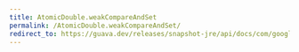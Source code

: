 ```yaml
---
title: AtomicDouble.weakCompareAndSet
permalink: /AtomicDouble.weakCompareAndSet/
redirect_to: https://guava.dev/releases/snapshot-jre/api/docs/com/google/common/util/concurrent/AtomicDouble.html#weakCompareAndSet-double-double-
---
```

